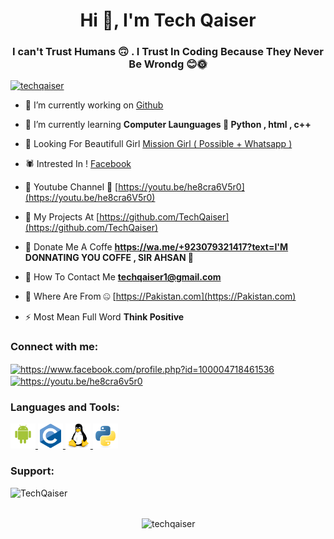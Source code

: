 <h1 align="center">Hi 👋, I'm Tech Qaiser</h1>
<h3 align="center">I can't Trust Humans 🙃 . I Trust In Coding Because They Never Be Wrondg 😊🌞</h3>

<p align="left"> <a href="https://github.com/ryo-ma/github-profile-trophy"><img src="https://github-profile-trophy.vercel.app/?username=techqaiser" alt="techqaiser" /></a> </p>

- 🔭 I’m currently working on [Github](https://github.com/TechQaiser)

- 🌱 I’m currently learning **Computer Launguages 🤖 Python , html , c++**

- 🧖 Looking For Beautifull Girl [Mission Girl ( Possible + Whatsapp )](https://wa.me/+923079321417)

- 🕷️ Intrested In ! [Facebook](https://facebook.com)

- 💌 Youtube Channel 💟 [https://youtu.be/he8cra6V5r0](https://youtu.be/he8cra6V5r0)

- 📝 My Projects At [https://github.com/TechQaiser](https://github.com/TechQaiser)

- 💬 Donate Me A Coffe **https://wa.me/+923079321417?text=I'M DONNATING YOU COFFE , SIR AHSAN 🥰**

- 📨 How To Contact Me **techqaiser1@gmail.com**

- 📄 Where Are From 🤐 [https://Pakistan.com](https://Pakistan.com)

- ⚡ Most Mean Full Word **Think Positive**

<h3 align="left">Connect with me:</h3>
<p align="left">
<a href="https://fb.com/https://www.facebook.com/profile.php?id=100004718461536" target="blank"><img align="center" src="https://raw.githubusercontent.com/rahuldkjain/github-profile-readme-generator/master/src/images/icons/Social/facebook.svg" alt="https://www.facebook.com/profile.php?id=100004718461536" height="30" width="40" /></a>
<a href="https://www.youtube.com/c/https://youtu.be/he8cra6v5r0" target="blank"><img align="center" src="https://raw.githubusercontent.com/rahuldkjain/github-profile-readme-generator/master/src/images/icons/Social/youtube.svg" alt="https://youtu.be/he8cra6v5r0" height="30" width="40" /></a>
</p>

<h3 align="left">Languages and Tools:</h3>
<p align="left"> <a href="https://developer.android.com" target="_blank"> <img src="https://raw.githubusercontent.com/devicons/devicon/master/icons/android/android-original-wordmark.svg" alt="android" width="40" height="40"/> </a> <a href="https://www.cprogramming.com/" target="_blank"> <img src="https://raw.githubusercontent.com/devicons/devicon/master/icons/c/c-original.svg" alt="c" width="40" height="40"/> </a> <a href="https://www.linux.org/" target="_blank"> <img src="https://raw.githubusercontent.com/devicons/devicon/master/icons/linux/linux-original.svg" alt="linux" width="40" height="40"/> </a> <a href="https://www.python.org" target="_blank"> <img src="https://raw.githubusercontent.com/devicons/devicon/master/icons/python/python-original.svg" alt="python" width="40" height="40"/> </a> </p>

<h3 align="left">Support:</h3>
<p><a href="https://www.buymeacoffee.com/TechQaiser"> <img align="left" src="https://cdn.buymeacoffee.com/buttons/v2/default-yellow.png" height="50" width="210" alt="TechQaiser" /></a></p><br><br>

<p><img align="center" src="https://github-readme-stats.vercel.app/api/top-langs?username=techqaiser&show_icons=true&locale=en&layout=compact" alt="techqaiser" /></p>
